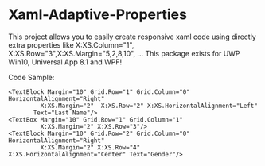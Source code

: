 # Xaml-Adaptive-Properties
This project allows you to easily create responsive xaml code using directly extra properties like X:XS.Column="1", X:XS.Row="3",X:XS.Margin="5,2,8,10", ... This package exists for UWP Win10, Universal App 8.1 and WPF!

Code Sample:

<Grid X:XS.AdaptiveGrid="True">
	<Grid.RowDefinitions>
		<RowDefinition Height="Auto" />
		<RowDefinition Height="Auto" />
		<RowDefinition Height="Auto" />
	</Grid.RowDefinitions>
	<Grid.ColumnDefinitions>
		<ColumnDefinition Width="200"/>
		<ColumnDefinition/>
	</Grid.ColumnDefinitions>
	<!-- Properties Definition for XS Mode -->
	<X:XS.RowDefinitions>
		<RowDefinition Height="Auto" />
		<RowDefinition Height="Auto" />
		<RowDefinition Height="Auto" />
		<RowDefinition Height="Auto" />
		<RowDefinition Height="Auto" />
		<RowDefinition Height="Auto" />
	</X:XS.RowDefinitions>
	<X:XS.ColumnDefinitions>
		<ColumnDefinition/>
	</X:XS.ColumnDefinitions>
	
	<TextBlock Margin="10" Grid.Row="1" Grid.Column="0"  HorizontalAlignment="Right"
			 X:XS.Margin="2"  X:XS.Row="2" X:XS.HorizontalAlignment="Left"
		   Text="Last Name"/>
	<TextBox Margin="10" Grid.Row="1" Grid.Column="1" 
			 X:XS.Margin="2" X:XS.Row="3"/>
	<TextBlock Margin="10" Grid.Row="2" Grid.Column="0"  HorizontalAlignment="Right"
			 X:XS.Margin="2" X:XS.Row="4" X:XS.HorizontalAlignment="Center" Text="Gender"/>
</Grid>
